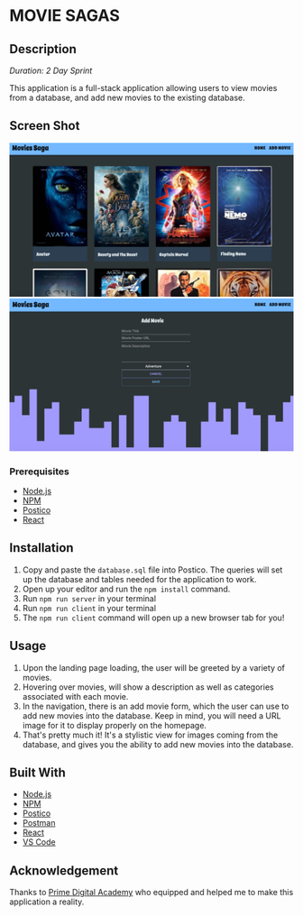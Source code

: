 # MOVIE SAGAS

## Description

_Duration: 2 Day Sprint_

This application is a full-stack application allowing users to view movies from a database, and add new movies to the existing database.

## Screen Shot

![Home Page](./screencaps/screen1.png)  
![Add Movie Page](./screencaps/screen2.png)

### Prerequisites

- [Node.js](https://nodejs.org/en/)
- [NPM](https://www.npmjs.com/)
- [Postico](https://eggerapps.at/postico/)
- [React](https://reactjs.org/)

## Installation

1. Copy and paste the `database.sql` file into Postico. The queries will set up the database and tables needed for the application to work.
2. Open up your editor and run the `npm install` command.
3. Run `npm run server` in your terminal
4. Run `npm run client` in your terminal
5. The `npm run client` command will open up a new browser tab for you!

## Usage

1. Upon the landing page loading, the user will be greeted by a variety of movies.
2. Hovering over movies, will show a description as well as categories associated with each movie.
3. In the navigation, there is an add movie form, which the user can use to add new movies into the database. Keep in mind, you will need a URL image for it to display properly on the homepage.
4. That's pretty much it! It's a stylistic view for images coming from the database, and gives you the ability to add new movies into the database.

## Built With

- [Node.js](https://nodejs.org/en/)
- [NPM](https://www.npmjs.com/)
- [Postico](https://eggerapps.at/postico/)
- [Postman](https://www.postman.com/)
- [React](https://reactjs.org/)
- [VS Code](https://code.visualstudio.com/)

## Acknowledgement

Thanks to [Prime Digital Academy](www.primeacademy.io) who equipped and helped me to make this application a reality.
